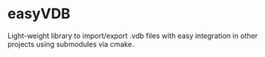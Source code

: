 # easyVDB
 Light-weight library to import/export .vdb files with easy integration in other projects using submodules via cmake.
